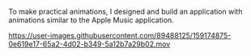 To make practical animations, I designed and build an application with animations similar to the Apple Music application.



https://user-images.githubusercontent.com/89488125/159174875-0e619e17-65a2-4d02-b349-5a12b7a29b02.mov

